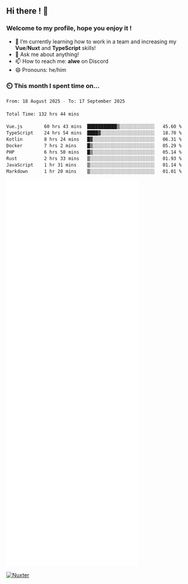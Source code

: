 ## Hi there ! 👋

### Welcome to my profile, hope you enjoy it !

- 🌱 I’m currently learning how to work in a team and increasing my **Vue**/**Nuxt** and **TypeScript** skills!
- 💬 Ask me about anything!
- 📫 How to reach me: **alwe** on Discord
- 😄 Pronouns: he/him

### ⏲️ This month I spent time on...

<!--START_SECTION:waka-->

```bash
From: 18 August 2025 - To: 17 September 2025

Total Time: 132 hrs 44 mins

Vue.js        60 hrs 43 mins  ███████████▒░░░░░░░░░░░░░   45.60 %
TypeScript    24 hrs 54 mins  ████▓░░░░░░░░░░░░░░░░░░░░   18.70 %
Kotlin        8 hrs 24 mins   █▓░░░░░░░░░░░░░░░░░░░░░░░   06.31 %
Docker        7 hrs 2 mins    █▒░░░░░░░░░░░░░░░░░░░░░░░   05.29 %
PHP           6 hrs 50 mins   █▒░░░░░░░░░░░░░░░░░░░░░░░   05.14 %
Rust          2 hrs 33 mins   ▒░░░░░░░░░░░░░░░░░░░░░░░░   01.93 %
JavaScript    1 hr 31 mins    ▒░░░░░░░░░░░░░░░░░░░░░░░░   01.14 %
Markdown      1 hr 20 mins    ▒░░░░░░░░░░░░░░░░░░░░░░░░   01.01 %
```

<!--END_SECTION:waka-->

![Metrics](./github-metrics.svg)

[![Nuxter](https://nuxters.nuxt.com/card/zAlweNy26/og.png)](https://nuxters.nuxt.com/zAlweNy26)
